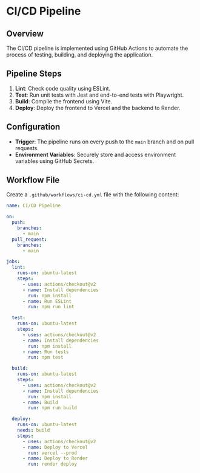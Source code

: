 # CI/CD Pipeline

## Overview

The CI/CD pipeline is implemented using GitHub Actions to automate the process of testing, building, and deploying the application.

## Pipeline Steps

1. **Lint**: Check code quality using ESLint.
2. **Test**: Run unit tests with Jest and end-to-end tests with Playwright.
3. **Build**: Compile the frontend using Vite.
4. **Deploy**: Deploy the frontend to Vercel and the backend to Render.

## Configuration

- **Trigger**: The pipeline runs on every push to the `main` branch and on pull requests.
- **Environment Variables**: Securely store and access environment variables using GitHub Secrets.

## Workflow File

Create a `.github/workflows/ci-cd.yml` file with the following content:

```yaml
name: CI/CD Pipeline

on:
  push:
    branches:
      - main
  pull_request:
    branches:
      - main

jobs:
  lint:
    runs-on: ubuntu-latest
    steps:
      - uses: actions/checkout@v2
      - name: Install dependencies
        run: npm install
      - name: Run ESLint
        run: npm run lint

  test:
    runs-on: ubuntu-latest
    steps:
      - uses: actions/checkout@v2
      - name: Install dependencies
        run: npm install
      - name: Run tests
        run: npm test

  build:
    runs-on: ubuntu-latest
    steps:
      - uses: actions/checkout@v2
      - name: Install dependencies
        run: npm install
      - name: Build
        run: npm run build

  deploy:
    runs-on: ubuntu-latest
    needs: build
    steps:
      - uses: actions/checkout@v2
      - name: Deploy to Vercel
        run: vercel --prod
      - name: Deploy to Render
        run: render deploy
